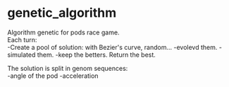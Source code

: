 # genetic_algorithm
Algorithm genetic for pods race game.<br>
Each turn:<br>
-Create a pool of solution: with Bezier's curve, random...
-evolevd them.
-simulated them.
-keep the betters.
Return the best.

The solution is split in genom sequences:<br>
-angle of the pod
-acceleration
